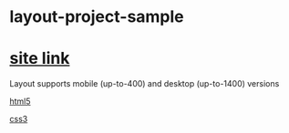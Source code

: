 # layout-project-sample

# [site link](https://hogg21.github.io/layout1/)
Layout supports mobile (up-to-400) and desktop (up-to-1400) versions


[html5](https://ru.wikipedia.org/wiki/HTML5)




[css3](https://ru.wikipedia.org/wiki/CSS)

